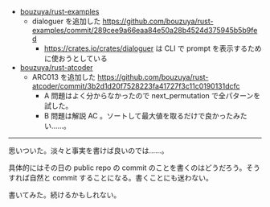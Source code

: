 - [bouzuya/rust-examples][]
  - dialoguer を追加した <https://github.com/bouzuya/rust-examples/commit/289cee9a66eaa84e50a28b4524d375945b5b9fed>
    - <https://crates.io/crates/dialoguer> は CLI で prompt を表示するために使おうとしている
- [bouzuya/rust-atcoder][]
  - ARC013 を追加した <https://github.com/bouzuya/rust-atcoder/commit/3b2d1d20f7528223fa41727f3c11c0190131dcfc>
    - A 問題はよく分からなかったので next_permutation で全パターンを試した。
    - B 問題は解説 AC 。ソートして最大値を取るだけで良かったみたい……。

---

思いついた。淡々と事実を書けば良いのでは……。

具体的にはその日の public repo の commit のことを書くのはどうだろう。そうすれば自然と commit することになる。書くことにも迷わない。

書いてみた。続けるかもしれない。

[bouzuya/rust-examples]: https://github.com/bouzuya/rust-examples
[bouzuya/rust-atcoder]: https://github.com/bouzuya/rust-atcoder
